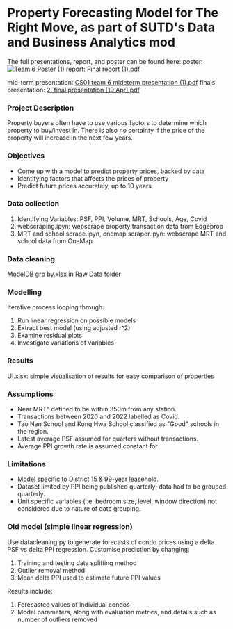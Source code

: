 # Property Forecasting Model for The Right Move, as part of SUTD's Data and Business Analytics mod

The full presentations, report, and poster can be found here:
poster: ![Team 6 Poster (1)](https://user-images.githubusercontent.com/62754885/235295666-df7add55-816c-4741-841c-ab40e03857a3.png)
report: [Final report (1).pdf](https://github.com/yuliangod/Property-Prediction-Model/files/11358808/Final.report.1.pdf)

mid-term presentation: [CS01 team 6 mideterm presentation (1).pdf](https://github.com/yuliangod/Property-Prediction-Model/files/11358798/CS01.team.6.mideterm.presentation.1.pdf)
finals presentation: [2. final presentation [19 Apr].pdf](https://github.com/yuliangod/Property-Prediction-Model/files/11358801/2.final.presentation.19.Apr.pdf)


### Project Description 
Property buyers often have to use various factors to determine which property to buy/invest in. There is also no certainty if the price of the property will increase in the next few years. 

### Objectives
* Come up with a model to predict property prices, backed by data
* Identifying factors that affects the prices of property
* Predict future prices accurately, up to 10 years

### Data collection
1. Identifying Variables: PSF, PPI, Volume, MRT, Schools, Age, Covid
2. webscraping.ipyn: webscrape property transaction data from Edgeprop
3. MRT and school scrape.ipyn, onemap scraper.ipyn: webscrape MRT and school data from OneMap

### Data cleaning
ModelDB grp by.xlsx in Raw Data folder

### Modelling
Iterative process looping through:
1. Run linear regression on possible models
2. Extract best model (using adjusted r^2)
3. Examine residual plots
4. Investigate variations of variables

### Results
UI.xlsx: simple visualisation of results for easy comparison of properties

### Assumptions
* Near MRT" defined to be within 350m from any station.
* Transactions between 2020 and 2022 labelled as Covid.
* Tao Nan School and Kong Hwa School classified as "Good"
schools in the region.
* Latest average PSF assumed for quarters without
transactions.
* Average PPI growth rate is assumed constant for

### Limitations
* Model specific to District 15 & 99-year leasehold.
* Dataset limited by PPI being published quarterly;
data had to be grouped quarterly.
* Unit specific variables (i.e. bedroom size, level,
window direction) not considered due to nature of
data grouping.

### Old model (simple linear regression)
Use datacleaning.py to generate forecasts of condo prices using a delta PSF vs delta PPI regression.
Customise prediction by changing:
1. Training and testing data splitting method
2. Outlier removal method
3. Mean delta PPI used to estimate future PPI values

Results include:
1. Forecasted values of individual condos
2. Model parameters, along with evaluation metrics, and details such as number of outliers removed
